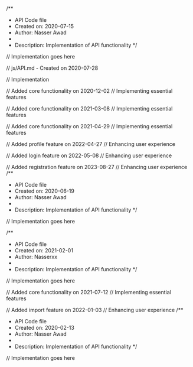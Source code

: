 /**
 * API Code file
 * Created on: 2020-07-15
 * Author: Nasser Awad
 *
 * Description: Implementation of API functionality
 */
 
// Implementation goes here

// js/API.md - Created on 2020-07-28

// Implementation

// Added core functionality on 2020-12-02
// Implementing essential features

// Added core functionality on 2021-03-08
// Implementing essential features

// Added core functionality on 2021-04-29
// Implementing essential features

// Added profile feature on 2022-04-27
// Enhancing user experience

// Added login feature on 2022-05-08
// Enhancing user experience

// Added registration feature on 2023-08-27
// Enhancing user experience
/**
 * API Code file
 * Created on: 2020-06-19
 * Author: Nasser Awad
 *
 * Description: Implementation of API functionality
 */
 
// Implementation goes here

/**
 * API Code file
 * Created on: 2021-02-01
 * Author: Nasserxx
 *
 * Description: Implementation of API functionality
 */
 
// Implementation goes here


// Added core functionality on 2021-07-12
// Implementing essential features

// Added import feature on 2022-01-03
// Enhancing user experience
/**
 * API Code file
 * Created on: 2020-02-13
 * Author: Nasser Awad
 *
 * Description: Implementation of API functionality
 */
 
// Implementation goes here


